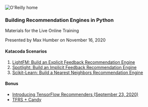![O'Reilly home](https://cdn.oreillystatic.com/images/sitewide-headers/oreilly_logo_mark_red.svg)



### Building Recommendation Engines in Python

Materials for the Live Online Training

Presented by Max Humber on November 16, 2020



#### Katacoda Scenarios

1. [LightFM: Build an Explicit Feedback Recommendation Engine](https://learning.oreilly.com/scenarios/lightfm-build-an/9781492087731/)
2. [Spotlight: Build an Implicit Feedback Recommendation Engine](https://learning.oreilly.com/scenarios/spotlight-build-an/9781492087748/)
3. [Scikit-Learn: Build a Nearest Neighbors Recommendation Engine](https://learning.oreilly.com/scenarios/scikit-learn-build-a/9781492087755/)



#### Bonus

- [Introducing TensorFlow Recommenders (September 23, 2020)](https://blog.tensorflow.org/2020/09/introducing-tensorflow-recommenders.html)
- [TFRS + Candy](https://colab.research.google.com/drive/1RULG_6Q14QXId4rQJr6e8Urf48JRzeQy?usp=sharing)





